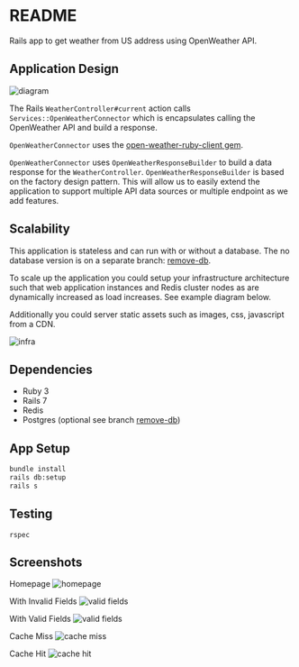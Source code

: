 # README

Rails app to get weather from US address using OpenWeather API.

## Application Design
![diagram](./doc/weather-rails-app-2023-12-09-234332.png)

The Rails `WeatherController#current` action calls `Services::OpenWeatherConnector` which is encapsulates calling the OpenWeather API and build a response.

`OpenWeatherConnector` uses the [open-weather-ruby-client gem](https://github.com/dblock/open-weather-ruby-client).

`OpenWeatherConnector` uses `OpenWeatherResponseBuilder` to build a data response for the `WeatherController`. `OpenWeatherResponseBuilder` is based on the factory design pattern. This will allow us to easily extend the application to support multiple API data sources or multiple endpoint as we add features.

## Scalability
This application is stateless and can run with or without a database. The no database version is on a separate branch: [remove-db](https://github.com/Druwerd/weather/branches).

To scale up the application you could setup your infrastructure architecture such that web application instances and Redis cluster nodes as are dynamically increased as load increases. See example diagram below.

Additionally you could server static assets such as images, css, javascript from a CDN.

![infra](./doc/app-infra-diagram.png)

## Dependencies
- Ruby 3
- Rails 7
- Redis
- Postgres (optional see branch [remove-db](https://github.com/Druwerd/weather/branches))

## App Setup
```sh
bundle install
rails db:setup
rails s
```

## Testing
`rspec`

## Screenshots
Homepage
![homepage](./doc/screenshots/homepage.png)

With Invalid Fields
![valid fields](./doc/screenshots/invalid-fields.png)

With Valid Fields
![valid fields](./doc/screenshots/valid-fields.png)

Cache Miss
![cache miss](./doc/screenshots/cache-miss.png)

Cache Hit
![cache hit](./doc/screenshots/cache-hit.png)
